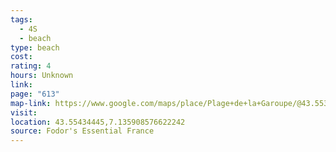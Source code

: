 ```yaml
---
tags:
  - 4S
  - beach
type: beach
cost: 
rating: 4
hours: Unknown
link: 
page: "613"
map-link: https://www.google.com/maps/place/Plage+de+la+Garoupe/@43.5531451,7.1354438,18z/data=!4m6!3m5!1s0x12ce7f7602685b8d:0x2d62faeb7217086b!8m2!3d43.554371!4d7.136013!16s%2Fg%2F1vnnfl5s?entry=ttu&g_ep=EgoyMDI0MTAwNy4xIKXMDSoASAFQAw%3D%3D
visit: 
location: 43.55434445,7.135908576622242
source: Fodor's Essential France
---
```


